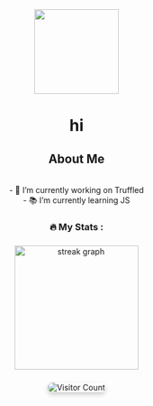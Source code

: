 <div align="center">
  <img height="150" src="https://avatars.githubusercontent.com/u/119977760?v=4"  />
</div>

###

<h1 align="center">hi</h1>

###

<h2 align="center">About Me</h2>
<p align="center"><br>- 🔭 I’m currently working on Truffled <br>- 📚  I’m currently learning JS <br> </p>

###

<h3 align="center">🔥   My Stats :</h3>

###

<div align="center">
  <img src="https://streak-stats.demolab.com?user=aukak&locale=en&mode=daily&theme=dark&hide_border=false&border_radius=5&order=3" height="220" alt="streak graph"  />
</div>

###

<p align="center">
    <img src="https://profile-counter.glitch.me/aukak/count.svg" alt="Visitor Count" style="border-radius: 8px; box-shadow: 0 4px 8px rgba(0, 0, 0, 0.2);">
</p>




